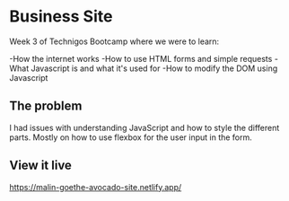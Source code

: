 # Business Site

Week 3 of Technigos Bootcamp where we were to learn:

-How the internet works
-How to use HTML forms and simple requests
-What Javascript is and what it's used for
-How to modify the DOM using Javascript

## The problem

I had issues with understanding JavaScript and how to style the different parts. Mostly on how to use flexbox for the user input in the form.

## View it live
https://malin-goethe-avocado-site.netlify.app/
